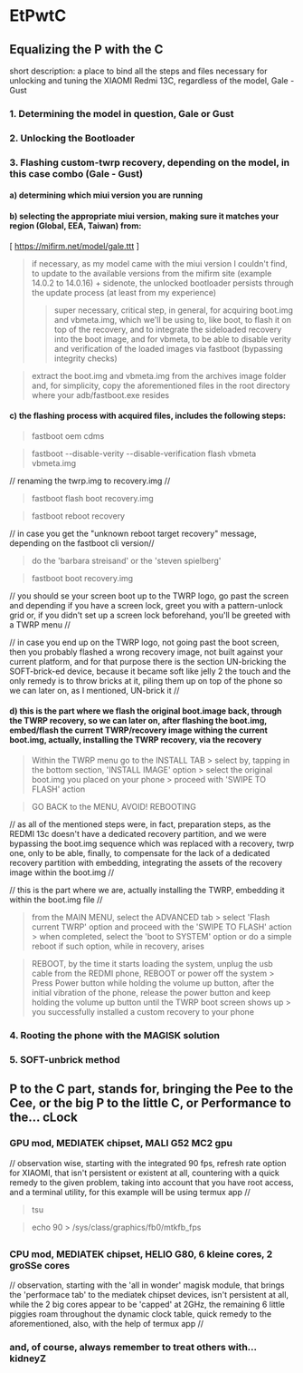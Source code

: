 # EtPwtC
## Equalizing the P with the C
short description: a place to bind all the steps and files necessary for unlocking and tuning the XIAOMI Redmi 13C, regardless of the model, Gale - Gust
### 1. Determining the model in question, Gale or Gust



### 2. Unlocking the Bootloader
### 3. Flashing custom-twrp recovery, depending on the model, in this case combo (Gale - Gust)
#### a) determining which miui version you are running

#### b) selecting the appropriate miui version, making sure it matches your region (Global, EEA, Taiwan) from:

[ https://mifirm.net/model/gale.ttt ]
> if necessary, as my model came with the miui version I couldn't find, to update to the available versions from the mifirm site (example 14.0.2 to 14.0.16) + sidenote, the unlocked bootloader persists through the update process (at least from my experience)
> > super necessary, critical step, in general, for acquiring boot.img and vbmeta.img, which we'll be using to, like boot, to flash it on top of the recovery, and to integrate the sideloaded recovery into the boot image, and for vbmeta, to be able to disable verity and verification of the loaded images via fastboot (bypassing integrity checks)

> extract the boot.img and vbmeta.img from the archives image folder and, for simplicity, copy the aforementioned files in the root directory where your adb/fastboot.exe resides

#### c) the flashing process with acquired files, includes the following steps:
> fastboot oem cdms

> fastboot --disable-verity --disable-verification flash vbmeta vbmeta.img

// renaming the twrp.img to recovery.img //

> fastboot flash boot recovery.img

> fastboot reboot recovery

// in case you get the "unknown reboot target recovery" message, depending on the fastboot cli version//

> do the 'barbara streisand' or the 'steven spielberg'

> fastboot boot recovery.img

// you should se your screen boot up to the TWRP logo, go past the screen and depending if you have a screen lock, greet you with a pattern-unlock grid or, if you didn't set up a screen lock beforehand, you'll be greeted with a TWRP menu //

// in case you end up on the TWRP logo, not going past the boot screen, then you probably flashed a wrong recovery image, not built against your current platform, and for that purpose there is the section UN-bricking the SOFT-brick-ed device, because it became soft like jelly 2 the touch and the only remedy is to throw bricks at it, piling them up on top of the phone so we can later on, as I mentioned, UN-brick it //


#### d) this is the part where we flash the original boot.image back, through the TWRP recovery, so we can later on, after flashing the boot.img, embed/flash the current TWRP/recovery image withing the current boot.img, actually, installing the TWRP recovery, via the recovery


> Within the TWRP menu go to the INSTALL TAB > select by, tapping in the bottom section, 'INSTALL IMAGE' option > select the original boot.img you placed on your phone > proceed with 'SWIPE TO FLASH' action

> GO BACK to the MENU, AVOID! REBOOTING


// as all of the mentioned steps were, in fact, preparation steps, as the REDMI 13c doesn't have a dedicated recovery partition, and we were bypassing the boot.img sequence which was replaced with a recovery, twrp one, only to be able, finally, to compensate for the lack of a dedicated recovery partition with embedding, integrating the assets of the recovery image within the boot.img //

// this is the part where we are, actually installing the TWRP, embedding it within the boot.img file //

> from the MAIN MENU, select the ADVANCED tab > select 'Flash current TWRP' option and proceed with the 'SWIPE TO FLASH' action > when completed, select the 'boot to SYSTEM' option or do a simple reboot if such option, while in recovery, arises

> REBOOT, by the time it starts loading the system, unplug the usb cable from the REDMI phone, REBOOT or power off the system > Press Power button while holding the volume up button, after the initial vibration of the phone, release the power button and keep holding the volume up button until the TWRP boot screen shows up > you successfully installed a custom recovery to your phone

### 4. Rooting the phone with the MAGISK solution
### 5. SOFT-unbrick method

## 
##
## P to the C part, stands for, bringing the Pee to the Cee, or the big P to the little C, or Performance to the... cLock

### GPU mod, MEDIATEK chipset, MALI G52 MC2 gpu
// observation wise, starting with the integrated 90 fps, refresh rate option for XIAOMI, that isn't persistent or existent at all, countering with a quick remedy to the given problem, taking into account that you have root access, and a terminal utility, for this example will be using termux app //

> tsu

> echo 90 > /sys/class/graphics/fb0/mtkfb_fps

##
### CPU mod, MEDIATEK chipset, HELIO G80, 6 kleine cores, 2 groSSe cores
// observation, starting with the 'all in wonder' magisk module, that brings the 'performace tab' to the mediatek chipset devices, isn't persistent at all, while the 2 big cores appear to be 'capped' at 2GHz, the remaining 6 little piggies roam throughout the dynamic clock table, quick remedy to the aforementioned, also, with the help of termux app //





### and, of course, always remember to treat others with... kidneyZ
